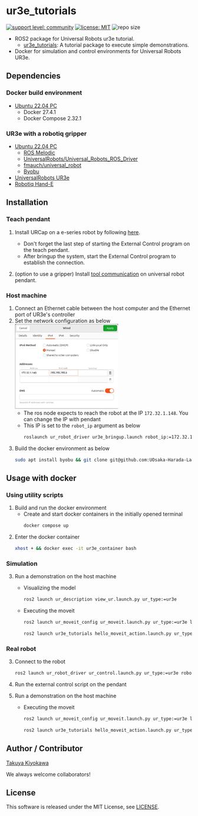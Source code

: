 # ur3e_tutorials

[![support level: community](https://img.shields.io/badge/support%20level-community-lightgray.svg)](http://rosindustrial.org/news/2016/10/7/better-supporting-a-growing-ros-industrial-software-platform)
[![license: MIT](https://img.shields.io/badge/License-MIT-yellow.svg)](https://opensource.org/licenses/MIT)
![repo size](https://img.shields.io/github/repo-size/UOsaka-Harada-Laboratory/ur3e_tutorials)

- ROS2 package for Universal Robots ur3e tutorial.
  - [ur3e_tutorials](/catkin_ws/src/ur3e_tutorials): A tutorial package to execute simple demonstrations.
- Docker for simulation and control environments for Universal Robots UR3e.

## Dependencies

### Docker build environment

- [Ubuntu 22.04 PC](https://ubuntu.com/certified/laptops?q=&limit=20&vendor=Dell&vendor=Lenovo&vendor=HP&release=22.04+LTS)
  - Docker 27.4.1
  - Docker Compose 2.32.1

### UR3e with a robotiq gripper

- [Ubuntu 22.04 PC](https://ubuntu.com/certified/laptops?q=&limit=20&vendor=Dell&vendor=Lenovo&vendor=HP&release=22.04+LTS)
  - [ROS Melodic](https://wiki.ros.org/melodic/Installation/Ubuntu)
  - [UniversalRobots/Universal_Robots_ROS_Driver](https://github.com/UniversalRobots/Universal_Robots_ROS2_Driver)
  - [fmauch/universal_robot](https://github.com/fmauch/universal_robot.git)
  - [Byobu](https://www.byobu.org/)
- [UniversalRobots UR3e](https://www.universal-robots.com/products/ur3-robot/) 
- [Robotiq Hand-E](https://robotiq.com/products/adaptive-grippers#Hand-E)

## Installation

### Teach pendant

1. Install URCap on a e-series robot by following [here](https://docs.universal-robots.com/Universal_Robots_ROS2_Documentation/doc/ur_client_library/doc/setup/robot_setup.html).
    - Don't forget the last step of starting the External Control program on the teach pendant.
    - After bringup the system, start the External Control program to establish the connection.  

2. (option to use a gripper) Install [tool communication](https://docs.universal-robots.com/Universal_Robots_ROS2_Documentation/doc/ur_robot_driver/ur_robot_driver/doc/setup_tool_communication.html#setup-tool-communication) on universal robot pendant.  

### Host machine
1. Connect an Ethernet cable between the host computer and the Ethernet port of UR3e's controller
2. Set the network configuration as below  
    <img src=image/network.png width=280>  
    - The ros node expects to reach the robot at the IP `172.32.1.148`. You can change the IP with pendant  
    - This IP is set to the `robot_ip` argument as below  
        ```bash
        roslaunch ur_robot_driver ur3e_bringup.launch robot_ip:=172.32.1.148
        ```
3. Build the docker environment as below  
    ```bash
    sudo apt install byobu && git clone git@github.com:UOsaka-Harada-Laboratory/ur3e_tutorials.git --depth 1 && cd ur3e_tutorials && COMPOSE_DOCKER_CLI_BUILD=1 DOCKER_BUILDKIT=1 docker compose build --no-cache --parallel  
    ```

## Usage with docker

### Using utility scripts

1. Build and run the docker environment
   - Create and start docker containers in the initially opened terminal
        ```bash
        docker compose up
        ```
2. Enter the docker container
     ```bash
     xhost + && docker exec -it ur3e_container bash
     ```

### Simulation

3. Run a demonstration on the host machine  

   - Visualizing the model
        ```bash
        ros2 launch ur_description view_ur.launch.py ur_type:=ur3e
        ```
   - Executing the moveit
        ```bash
        ros2 launch ur_moveit_config ur_moveit.launch.py ur_type:=ur3e launch_rviz:=true
        ```  
        ```bash  
        ros2 launch ur3e_tutorials hello_moveit_action.launch.py ur_type:=ur3e
        ```  

### Real robot

3. Connect to the robot  
    ```bash
    ros2 launch ur_robot_driver ur_control.launch.py ur_type:=ur3e robot_ip:=172.32.1.148 initial_joint_controller:=joint_trajectory_controller launch_rviz:=true
    ```
4. Run the external control script on the pendant  

5. Run a demonstration on the host machine  

   - Executing the moveit
        ```bash
        ros2 launch ur_moveit_config ur_moveit.launch.py ur_type:=ur3e launch_rviz:=true
        ```  
        ```bash  
        ros2 launch ur3e_tutorials hello_moveit_action.launch.py ur_type:=ur3e
        ```  

## Author / Contributor

[Takuya Kiyokawa](https://takuya-ki.github.io/)

We always welcome collaborators!

## License

This software is released under the MIT License, see [LICENSE](./LICENSE).
